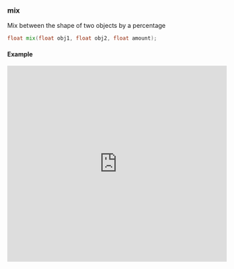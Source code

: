 ### mix

Mix between the shape of two objects by a percentage

```glsl
float mix(float obj1, float obj2, float amount);
```

#### Example
<iframe width="100%" height="450px" src="https://shaderpark.netlify.com/sculpture/-LMjG0XPKeUoPRK1i1GW?example=true&embed=true" frameborder="0"></iframe>